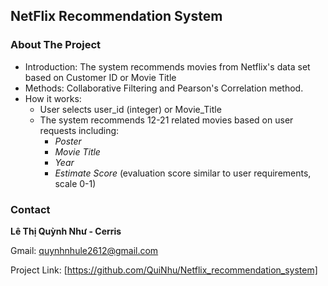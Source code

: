 ## NetFlix Recommendation System 

### About The Project
- Introduction: The system recommends movies from Netflix's data set based on Customer ID or Movie Title
- Methods: Collaborative Filtering and Pearson's Correlation method.
- How it works:
    - User selects user_id (integer) or Movie_Title
    - The system recommends 12-21 related movies based on user requests including:
        - *Poster*
        - *Movie Title*
        - *Year*
        - *Estimate Score* (evaluation score similar to user requirements, scale 0-1)

### Contact
**Lê Thị Quỳnh Như - Cerris**

Gmail: quynhnhule2612@gmail.com

Project Link: [https://github.com/QuiNhu/Netflix_recommendation_system]
